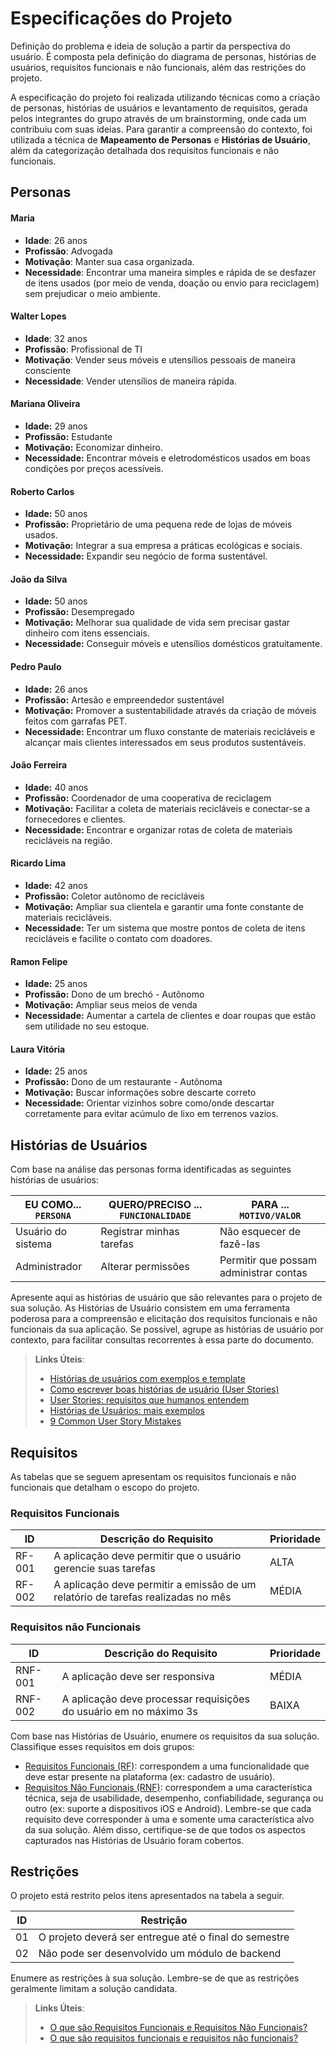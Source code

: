 # Especificações do Projeto
 
Definição do problema e ideia de solução a partir da perspectiva do usuário. É composta pela definição do diagrama de personas, histórias de usuários, requisitos funcionais e não funcionais, além das restrições do projeto.
 
A especificação do projeto foi realizada utilizando técnicas como a criação de personas, histórias de usuários e levantamento de requisitos, gerada pelos integrantes do grupo através de um brainstorming, onde cada um contribuiu com suas ideias. Para garantir a compreensão do contexto, foi utilizada a técnica de **Mapeamento de Personas** e **Histórias de Usuário**, além da categorização detalhada dos requisitos funcionais e não funcionais.
 
## Personas
 
#### Maria
 
- **Idade**: 26 anos
- **Profissão**: Advogada
- **Motivação**: Manter sua casa organizada.
- **Necessidade**: Encontrar uma maneira simples e rápida de se desfazer de itens usados (por meio de venda, doação ou envio para reciclagem) sem prejudicar o meio ambiente.
 
#### Walter Lopes
 
- **Idade**: 32 anos
- **Profissão**: Profissional de TI
- **Motivação**: Vender seus móveis e utensílios pessoais de maneira consciente
- **Necessidade**: Vender utensílios de maneira rápida.
 
#### Mariana Oliveira
 
- **Idade:** 29 anos
- **Profissão:** Estudante
- **Motivação:** Economizar dinheiro.
- **Necessidade:** Encontrar móveis e eletrodomésticos usados em boas condições por preços acessíveis.
 
#### Roberto Carlos
 
- **Idade:** 50 anos
- **Profissão:** Proprietário de uma pequena rede de lojas de móveis usados.
- **Motivação:** Integrar a sua empresa a práticas ecológicas e sociais.
- **Necessidade:** Expandir seu negócio de forma sustentável.
 
#### João da Silva
 
- **Idade:** 50 anos
- **Profissão:** Desempregado
- **Motivação:** Melhorar sua qualidade de vida sem precisar gastar dinheiro com itens essenciais.
- **Necessidade:** Conseguir móveis e utensílios domésticos gratuitamente.
 
#### Pedro Paulo
 
- **Idade:** 26 anos
- **Profissão:** Artesão e empreendedor sustentável
- **Motivação:** Promover a sustentabilidade através da criação de móveis feitos com garrafas PET.
- **Necessidade:** Encontrar um fluxo constante de materiais recicláveis e alcançar mais clientes interessados em seus produtos sustentáveis.
 
#### João Ferreira
 
- **Idade:** 40 anos
- **Profissão:** Coordenador de uma cooperativa de reciclagem
- **Motivação:** Facilitar a coleta de materiais recicláveis e conectar-se a fornecedores e clientes.
- **Necessidade:** Encontrar e organizar rotas de coleta de materiais recicláveis na região.
 
#### Ricardo Lima
 
- **Idade:** 42 anos
- **Profissão:** Coletor autônomo de recicláveis
- **Motivação:** Ampliar sua clientela e garantir uma fonte constante de materiais recicláveis.
- **Necessidade:** Ter um sistema que mostre pontos de coleta de itens recicláveis e facilite o contato com doadores.
 
#### Ramon Felipe
 
- **Idade:** 25 anos
- **Profissão:** Dono de um brechó - Autônomo
- **Motivação:** Ampliar seus meios de venda
- **Necessidade:** Aumentar a cartela de clientes e doar roupas que estão sem utilidade no seu estoque.
 
#### Laura Vitória
 
- **Idade:** 25 anos
- **Profissão:** Dono de um restaurante - Autônoma
- **Motivação:** Buscar informações sobre descarte correto
- **Necessidade:** Orientar vizinhos sobre como/onde descartar corretamente para evitar acúmulo de lixo em terrenos vazios.

## Histórias de Usuários

Com base na análise das personas forma identificadas as seguintes histórias de usuários:

|EU COMO... `PERSONA`| QUERO/PRECISO ... `FUNCIONALIDADE` |PARA ... `MOTIVO/VALOR`                 |
|--------------------|------------------------------------|----------------------------------------|
|Usuário do sistema  | Registrar minhas tarefas           | Não esquecer de fazê-las               |
|Administrador       | Alterar permissões                 | Permitir que possam administrar contas |

Apresente aqui as histórias de usuário que são relevantes para o projeto de sua solução. As Histórias de Usuário consistem em uma ferramenta poderosa para a compreensão e elicitação dos requisitos funcionais e não funcionais da sua aplicação. Se possível, agrupe as histórias de usuário por contexto, para facilitar consultas recorrentes à essa parte do documento.

> **Links Úteis**:
> - [Histórias de usuários com exemplos e template](https://www.atlassian.com/br/agile/project-management/user-stories)
> - [Como escrever boas histórias de usuário (User Stories)](https://medium.com/vertice/como-escrever-boas-users-stories-hist%C3%B3rias-de-usu%C3%A1rios-b29c75043fac)
> - [User Stories: requisitos que humanos entendem](https://www.luiztools.com.br/post/user-stories-descricao-de-requisitos-que-humanos-entendem/)
> - [Histórias de Usuários: mais exemplos](https://www.reqview.com/doc/user-stories-example.html)
> - [9 Common User Story Mistakes](https://airfocus.com/blog/user-story-mistakes/)

## Requisitos

As tabelas que se seguem apresentam os requisitos funcionais e não funcionais que detalham o escopo do projeto.

### Requisitos Funcionais

|ID    | Descrição do Requisito  | Prioridade | 
|------|-----------------------------------------|----| 
|RF-001| A aplicação deve permitir que o usuário gerencie suas tarefas | ALTA |  
|RF-002| A aplicação deve permitir a emissão de um relatório de tarefas realizadas no mês   | MÉDIA | 


### Requisitos não Funcionais

|ID     | Descrição do Requisito  |Prioridade |
|-------|-------------------------|----|
|RNF-001| A aplicação deve ser responsiva | MÉDIA | 
|RNF-002| A aplicação deve processar requisições do usuário em no máximo 3s |  BAIXA | 

Com base nas Histórias de Usuário, enumere os requisitos da sua solução. Classifique esses requisitos em dois grupos:

- [Requisitos Funcionais
 (RF)](https://pt.wikipedia.org/wiki/Requisito_funcional):
 correspondem a uma funcionalidade que deve estar presente na
  plataforma (ex: cadastro de usuário).
- [Requisitos Não Funcionais
  (RNF)](https://pt.wikipedia.org/wiki/Requisito_n%C3%A3o_funcional):
  correspondem a uma característica técnica, seja de usabilidade,
  desempenho, confiabilidade, segurança ou outro (ex: suporte a
  dispositivos iOS e Android).
Lembre-se que cada requisito deve corresponder à uma e somente uma
característica alvo da sua solução. Além disso, certifique-se de que
todos os aspectos capturados nas Histórias de Usuário foram cobertos.

## Restrições

O projeto está restrito pelos itens apresentados na tabela a seguir.

|ID| Restrição                                             |
|--|-------------------------------------------------------|
|01| O projeto deverá ser entregue até o final do semestre |
|02| Não pode ser desenvolvido um módulo de backend        |


Enumere as restrições à sua solução. Lembre-se de que as restrições geralmente limitam a solução candidata.

> **Links Úteis**:
> - [O que são Requisitos Funcionais e Requisitos Não Funcionais?](https://codificar.com.br/requisitos-funcionais-nao-funcionais/)
> - [O que são requisitos funcionais e requisitos não funcionais?](https://analisederequisitos.com.br/requisitos-funcionais-e-requisitos-nao-funcionais-o-que-sao/)
